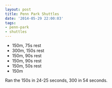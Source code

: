 ```yaml
---
layout: post
title: Penn Park Shuttles
date: '2014-05-29 22:00:03'
tags:
- penn-park
- shuttles
---
```


- 150m, 75s rest
- 300m, 150s rest
- 150m, 90s rest
- 150m, 90s rest
- 150m, 50s rest
- 150m

Ran the 150s in 24-25 seconds, 300 in 54 seconds.
